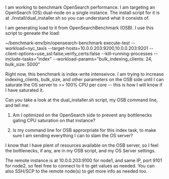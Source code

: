 I am working to benchmark OpenSearch performance.  I am targeting an OpenSearch (OS) dual-node on a single instance.  The install script for it is at ./install/dual_installer.sh so you can understand what it consists of.

I am generating load to it from OpenSearchBenchmark (OSB).  I use this script to geneate the load:

~/benchmark-env/bin/opensearch-benchmark execute-test --workload=nyc_taxis --target-hosts=10.0.0.203:9200,10.0.0.203:9201 --client-options=use_ssl:false,verify_certs:false --kill-running-processes  --include-tasks="index" --workload-params="bulk_indexing_clients: 24, bulk_size: 5000"

Right now, this benchmark is index-write intenseivce.  I am trying to increase indexing_clients, bulk_size, and other parameters on the OSB side until I can saturate the OS server to >= 100% CPU per core -- this is how I will know if I have saturated it.

Can you take a look at the dual_installer.sh script, my OSB command line, and tell me:

1. Am I optimized on the OpenSearch side to prevent any bottlenecks gating CPU saturation on that instance?

2. Is my command line for OSB approrpriate for this index task, to make sure I am sending everything I can to slam the OS server?

I know that I have plent of resources available on the OSB server, so I feel the bottlenecks, if any, are in my OSB script, and my OS Server settings.

The remote instance is at 10.0.0.203:9100 for node1, and same IP, port 9101 for node2, so feel free to connect to it to get values as needed.  You can also SSH/SCP to the remote node(s) to get more info as needed too.
